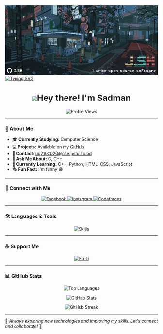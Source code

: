 ![banner](main.gif)
[![Typing SVG](http://readme-typing-svg.herokuapp.com?font=Fira+Code&pause=1000&width=435&lines=ML+and+Data+Science+Enthusiast;A+student+at+PSTU;Studying+BSc.+in+CSE)](https://git.io/typing-svg)

<h1 align="center"><img src="https://raw.githubusercontent.com/MartinHeinz/MartinHeinz/master/wave.gif" width="32px">Hey there! I'm Sadman</h1>
</samp>

<p align="center">
  <img src="https://komarev.com/ghpvc/?username=Sadman2084&style=flat-square&color=blue" alt="Profile Views"/>
</p>

---

### 🚀 About Me
- 🎓 **Currently Studying:** Computer Science
- 💻 **Projects:** Available on my [GitHub](https://github.com/Sadman2084)
- 📧 **Contact:** [ug2102020@cse.pstu.ac.bd](mailto:ug2102020@cse.pstu.ac.bd)
- 💬 **Ask Me About:** C, C++
- 🌱 **Currently Learning:** C++, Python, HTML, CSS, JavaScript
- 🎭 **Fun Fact:** I'm funny 😁

---

### 📡 Connect with Me
<p align="center">
  <a href="https://fb.com/sadman kbair" target="_blank">
    <img src="https://img.shields.io/badge/Facebook-%231877F2.svg?style=for-the-badge&logo=facebook&logoColor=white" alt="Facebook" />
  </a>
  <a href="https://instagram.com/sadman2084" target="_blank">
    <img src="https://img.shields.io/badge/Instagram-%23E4405F.svg?style=for-the-badge&logo=instagram&logoColor=white" alt="Instagram" />
  </a>
  <a href="https://codeforces.com/profile/sadmankabir897" target="_blank">
    <img src="https://img.shields.io/badge/Codeforces-%230036A7.svg?style=for-the-badge&logo=codeforces&logoColor=white" alt="Codeforces" />
  </a>
</p>

---

### 🛠️ Languages & Tools
<p align="center">
  <img src="https://skillicons.dev/icons?i=arduino,c,cpp,html,css,js,python,java,linux" alt="Skills" />
</p>

---

### ☕ Support Me
<p align="center">
  <a href="https://ko-fi.com/sadman2084" target="_blank">
    <img src="https://img.shields.io/badge/Ko--fi-Support%20Me-red?style=for-the-badge&logo=kofi&logoColor=white" alt="Ko-fi" />
  </a>
</p>

---

### 📊 GitHub Stats
<p align="center">
  <img src="https://github-readme-stats.vercel.app/api/top-langs?username=sadman2084&show_icons=true&theme=radical&layout=compact" alt="Top Languages" />
</p>

<p align="center">
  <img src="https://github-readme-stats.vercel.app/api?username=sadman2084&show_icons=true&theme=tokyonight" alt="GitHub Stats" />
</p>

<p align="center">
  <img src="https://github-readme-streak-stats.herokuapp.com/?user=sadman2084&theme=highcontrast" alt="GitHub Streak" />
</p>

---

🎯 *Always exploring new technologies and improving my skills. Let's connect and collaborate!* 🚀

